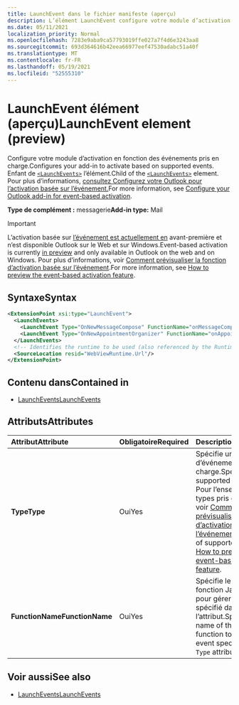 ```yaml
---
title: LaunchEvent dans le fichier manifeste (aperçu)
description: L’élément LaunchEvent configure votre module d’activation en fonction des événements pris en charge.
ms.date: 05/11/2021
localization_priority: Normal
ms.openlocfilehash: 7283e9aba9ca57793019ffe027a7f4d6e3243aa8
ms.sourcegitcommit: 693d364616b42eea66977eef47530adabc51a40f
ms.translationtype: MT
ms.contentlocale: fr-FR
ms.lasthandoff: 05/19/2021
ms.locfileid: "52555310"
---
```

# <a name="launchevent-element-preview"></a><span data-ttu-id="a7997-103">LaunchEvent élément (aperçu)</span><span class="sxs-lookup"><span data-stu-id="a7997-103">LaunchEvent element (preview)</span></span>

<span data-ttu-id="a7997-104">Configure votre module d’activation en fonction des événements pris en charge.</span><span class="sxs-lookup"><span data-stu-id="a7997-104">Configures your add-in to activate based on supported events.</span></span> <span data-ttu-id="a7997-105">Enfant de [`<LaunchEvents>`](launchevents.md) l’élément.</span><span class="sxs-lookup"><span data-stu-id="a7997-105">Child of the [`<LaunchEvents>`](launchevents.md) element.</span></span> <span data-ttu-id="a7997-106">Pour plus d’informations, [consultez Configurez votre Outlook pour l’activation basée sur l’événement.](../../outlook/autolaunch.md)</span><span class="sxs-lookup"><span data-stu-id="a7997-106">For more information, see [Configure your Outlook add-in for event-based activation](../../outlook/autolaunch.md).</span></span>

<span data-ttu-id="a7997-107">**Type de complément :** messagerie</span><span class="sxs-lookup"><span data-stu-id="a7997-107">**Add-in type:** Mail</span></span>

> [!IMPORTANT]
> <span data-ttu-id="a7997-108">L’activation basée sur [l’événement est actuellement en](../../reference/objectmodel/preview-requirement-set/outlook-requirement-set-preview.md) avant-première et n’est disponible Outlook sur le Web et sur Windows.</span><span class="sxs-lookup"><span data-stu-id="a7997-108">Event-based activation is currently [in preview](../../reference/objectmodel/preview-requirement-set/outlook-requirement-set-preview.md) and only available in Outlook on the web and on Windows.</span></span> <span data-ttu-id="a7997-109">Pour plus d’informations, voir [Comment prévisualiser la fonction d’activation basée sur l’événement](../../outlook/autolaunch.md#how-to-preview-the-event-based-activation-feature).</span><span class="sxs-lookup"><span data-stu-id="a7997-109">For more information, see [How to preview the event-based activation feature](../../outlook/autolaunch.md#how-to-preview-the-event-based-activation-feature).</span></span>

## <a name="syntax"></a><span data-ttu-id="a7997-110">Syntaxe</span><span class="sxs-lookup"><span data-stu-id="a7997-110">Syntax</span></span>

```XML
<ExtensionPoint xsi:type="LaunchEvent">
  <LaunchEvents>
    <LaunchEvent Type="OnNewMessageCompose" FunctionName="onMessageComposeHandler"/>
    <LaunchEvent Type="OnNewAppointmentOrganizer" FunctionName="onAppointmentComposeHandler"/>
  </LaunchEvents>
  <!-- Identifies the runtime to be used (also referenced by the Runtime element). -->
  <SourceLocation resid="WebViewRuntime.Url"/>
</ExtensionPoint>
```

## <a name="contained-in"></a><span data-ttu-id="a7997-111">Contenu dans</span><span class="sxs-lookup"><span data-stu-id="a7997-111">Contained in</span></span>

- [<span data-ttu-id="a7997-112">LaunchEvents</span><span class="sxs-lookup"><span data-stu-id="a7997-112">LaunchEvents</span></span>](launchevents.md)

## <a name="attributes"></a><span data-ttu-id="a7997-113">Attributs</span><span class="sxs-lookup"><span data-stu-id="a7997-113">Attributes</span></span>

|  <span data-ttu-id="a7997-114">Attribut</span><span class="sxs-lookup"><span data-stu-id="a7997-114">Attribute</span></span>  |  <span data-ttu-id="a7997-115">Obligatoire</span><span class="sxs-lookup"><span data-stu-id="a7997-115">Required</span></span>  |  <span data-ttu-id="a7997-116">Description</span><span class="sxs-lookup"><span data-stu-id="a7997-116">Description</span></span>  |
|:-----|:-----|:-----|
|  <span data-ttu-id="a7997-117">**Type**</span><span class="sxs-lookup"><span data-stu-id="a7997-117">**Type**</span></span>  |  <span data-ttu-id="a7997-118">Oui</span><span class="sxs-lookup"><span data-stu-id="a7997-118">Yes</span></span>  | <span data-ttu-id="a7997-119">Spécifie un type d’événement pris en charge.</span><span class="sxs-lookup"><span data-stu-id="a7997-119">Specifies a supported event type.</span></span> <span data-ttu-id="a7997-120">Pour l’ensemble des types pris en charge, voir [Comment prévisualiser la fonction d’activation basée sur l’événement](../../outlook/autolaunch.md#supported-events).</span><span class="sxs-lookup"><span data-stu-id="a7997-120">For the set of supported types, see [How to preview the event-based activation feature](../../outlook/autolaunch.md#supported-events).</span></span> |
|  <span data-ttu-id="a7997-121">**FunctionName**</span><span class="sxs-lookup"><span data-stu-id="a7997-121">**FunctionName**</span></span>  |  <span data-ttu-id="a7997-122">Oui</span><span class="sxs-lookup"><span data-stu-id="a7997-122">Yes</span></span>  | <span data-ttu-id="a7997-123">Spécifie le nom de la fonction JavaScript pour gérer l’événement spécifié dans `Type` l’attribut.</span><span class="sxs-lookup"><span data-stu-id="a7997-123">Specifies the name of the JavaScript function to handle the event specified in the `Type` attribute.</span></span> |

## <a name="see-also"></a><span data-ttu-id="a7997-124">Voir aussi</span><span class="sxs-lookup"><span data-stu-id="a7997-124">See also</span></span>

- [<span data-ttu-id="a7997-125">LaunchEvents</span><span class="sxs-lookup"><span data-stu-id="a7997-125">LaunchEvents</span></span>](launchevents.md)
